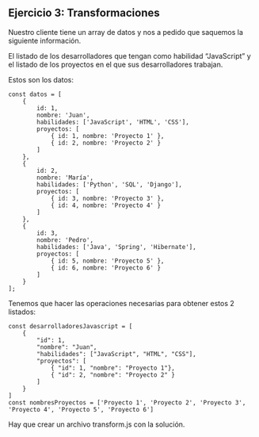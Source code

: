## Ejercicio 3: Transformaciones

Nuestro cliente tiene un array de datos y nos a pedido que saquemos la siguiente información. 

El listado de los desarrolladores que tengan como habilidad “JavaScript” y el listado de los proyectos en el que sus desarrolladores trabajan.

Estos son los datos:

```
const datos = [
    {
        id: 1,
        nombre: 'Juan',
        habilidades: ['JavaScript', 'HTML', 'CSS'],
        proyectos: [
            { id: 1, nombre: 'Proyecto 1' },
            { id: 2, nombre: 'Proyecto 2' }
        ]
    }, 
    {
        id: 2,
        nombre: 'María',
        habilidades: ['Python', 'SQL', 'Django'],
        proyectos: [
            { id: 3, nombre: 'Proyecto 3' },
            { id: 4, nombre: 'Proyecto 4' }
        ]
    },
    {
        id: 3,
        nombre: 'Pedro',
        habilidades: ['Java', 'Spring', 'Hibernate'],
        proyectos: [
            { id: 5, nombre: 'Proyecto 5' },
            { id: 6, nombre: 'Proyecto 6' }
        ]
    }
];

```

Tenemos que hacer las operaciones necesarias para obtener estos 2 listados:

```
const desarrolladoresJavascript = [
    {
        "id": 1,
        "nombre": "Juan",
        "habilidades": ["JavaScript", "HTML", "CSS"],
        "proyectos": [
            { "id": 1, "nombre": "Proyecto 1"},
            { "id": 2, "nombre": "Proyecto 2" }
        ]
    } 
]
const nombresProyectos = ['Proyecto 1', 'Proyecto 2', 'Proyecto 3', 'Proyecto 4', 'Proyecto 5', 'Proyecto 6']

```
Hay que crear un archivo transform.js con la solución.